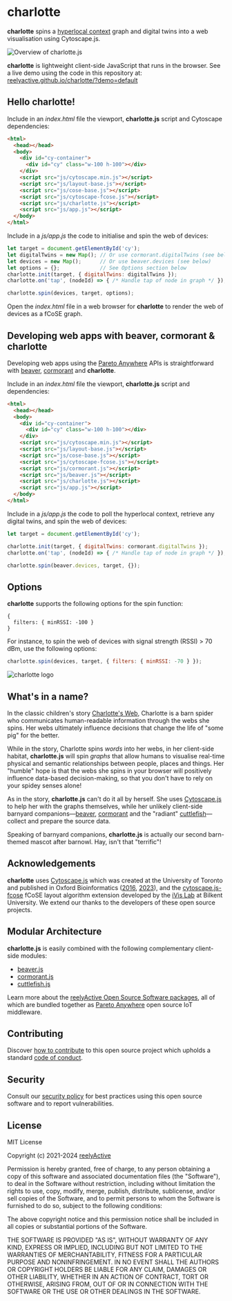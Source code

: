 charlotte
=========

__charlotte__ spins a [hyperlocal context](https://www.reelyactive.com/context/) graph and digital twins into a web visualisation using Cytoscape.js.

![Overview of charlotte.js](https://reelyactive.github.io/charlotte/images/overview.png)

__charlotte__ is lightweight client-side JavaScript that runs in the browser.  See a live demo using the code in this repository at: [reelyactive.github.io/charlotte/?demo=default](https://reelyactive.github.io/charlotte/?demo=default)


Hello charlotte!
----------------

Include in an _index.html_ file the viewport, __charlotte.js__ script and Cytoscape dependencies:

```html
<html>
  <head></head>
  <body>
    <div id="cy-container">
      <div id="cy" class="w-100 h-100"></div>
    </div>
    <script src="js/cytoscape.min.js"></script>
    <script src="js/layout-base.js"></script>
    <script src="js/cose-base.js"></script>
    <script src="js/cytoscape-fcose.js"></script>
    <script src="js/charlotte.js"></script>
    <script src="js/app.js"></script>
  </body>
</html>
```

Include in a _js/app.js_ the code to initialise and spin the web of devices:

```javascript
let target = document.getElementById('cy');
let digitalTwins = new Map(); // Or use cormorant.digitalTwins (see below)
let devices = new Map();      // Or use beaver.devices (see below)
let options = {};             // See Options section below
charlotte.init(target, { digitalTwins: digitalTwins });
charlotte.on('tap', (nodeId) => { /* Handle tap of node in graph */ });

charlotte.spin(devices, target, options);
```

Open the _index.html_ file in a web browser for __charlotte__ to render the web of devices as a fCoSE graph.


Developing web apps with beaver, cormorant & charlotte
------------------------------------------------------

Developing web apps using the [Pareto Anywhere](https://www.reelyactive.com/pareto/anywhere/) APIs is straightforward with [beaver](https://github.com/reelyactive/beaver), [cormorant](https://github.com/reelyactive/cormorant/) and __charlotte__.

Include in an _index.html_ file the viewport, __charlotte.js__ script and dependencies:

```html
<html>
  <head></head>
  <body>
    <div id="cy-container">
      <div id="cy" class="w-100 h-100"></div>
    </div>
    <script src="js/cytoscape.min.js"></script>
    <script src="js/layout-base.js"></script>
    <script src="js/cose-base.js"></script>
    <script src="js/cytoscape-fcose.js"></script>
    <script src="js/cormorant.js"></script>
    <script src="js/beaver.js"></script>
    <script src="js/charlotte.js"></script>
    <script src="js/app.js"></script>
  </body>
</html>
```

Include in a _js/app.js_ the code to poll the hyperlocal context, retrieve any digital twins, and spin the web of devices:

```javascript
let target = document.getElementById('cy');

charlotte.init(target, { digitalTwins: cormorant.digitalTwins });
charlotte.on('tap', (nodeId) => { /* Handle tap of node in graph */ });

charlotte.spin(beaver.devices, target, {});
```


Options
-------

__charlotte__ supports the following options for the spin function:

    {
      filters: { minRSSI: -100 }
    }

For instance, to spin the web of devices with signal strength (RSSI) > 70 dBm, use the following options:

```javascript
charlotte.spin(devices, target, { filters: { minRSSI: -70 } });
```

![charlotte logo](https://reelyactive.github.io/charlotte/images/charlotte-bubble.png)


What's in a name?
-----------------

In the classic children's story [Charlotte's Web](https://en.wikipedia.org/wiki/Charlotte's_Web), Charlotte is a barn spider who communicates human-readable information through the webs she spins.  Her webs ultimately influence decisions that change the life of "some pig" for the better.

While in the story, Charlotte spins _words_ into her webs, in her client-side habitat, __charlotte.js__ will spin _graphs_ that allow humans to visualise real-time physical and semantic relationships between people, places and things.  Her "humble" hope is that the webs she spins in your browser will positively influence data-based decision-making, so that you don't have to rely on your spidey senses alone!

As in the story, __charlotte.js__ can't do it all by herself.  She uses [Cytoscape.js](https://js.cytoscape.org/) to help her with the graphs themselves, while her unlikely client-side barnyard companions—[beaver](), [cormorant]() and the "radiant" [cuttlefish]()—collect and prepare the source data.

Speaking of barnyard companions, __charlotte.js__ is actually our second barn-themed mascot after barnowl.  Hay, isn't that "terrific"!


Acknowledgements
----------------

__charlotte__ uses [Cytoscape.js](https://js.cytoscape.org/) which was created at the University of Toronto and published in Oxford Bioinformatics ([2016](https://academic.oup.com/bioinformatics/article/32/2/309/1744007), [2023](https://academic.oup.com/bioinformatics/article/39/1/btad031/6988031)), and the [cytoscape.js-fcose](https://github.com/iVis-at-Bilkent/cytoscape.js-fcose) fCoSE layout algorithm extension developed by the [iVis Lab](https://cs.bilkent.edu.tr/~ivis/) at Bilkent University.  We extend our thanks to the developers of these open source projects.


Modular Architecture
--------------------

__charlotte.js__ is easily combined with the following complementary client-side modules:
- [beaver.js](https://github.com/reelyactive/beaver)
- [cormorant.js](https://github.com/reelyactive/cormorant)
- [cuttlefish.js](https://github.com/reelyactive/cuttlefish)

Learn more about the [reelyActive Open Source Software packages](https://reelyactive.github.io/diy/oss-packages/), all of which are bundled together as [Pareto Anywhere](https://github.com/reelyactive/pareto-anywhere) open source IoT middleware.


Contributing
------------

Discover [how to contribute](CONTRIBUTING.md) to this open source project which upholds a standard [code of conduct](CODE_OF_CONDUCT.md).


Security
--------

Consult our [security policy](SECURITY.md) for best practices using this open source software and to report vulnerabilities.


License
-------

MIT License

Copyright (c) 2021-2024 [reelyActive](https://www.reelyactive.com)

Permission is hereby granted, free of charge, to any person obtaining a copy of this software and associated documentation files (the "Software"), to deal in the Software without restriction, including without limitation the rights to use, copy, modify, merge, publish, distribute, sublicense, and/or sell copies of the Software, and to permit persons to whom the Software is furnished to do so, subject to the following conditions:

The above copyright notice and this permission notice shall be included in all copies or substantial portions of the Software.

THE SOFTWARE IS PROVIDED "AS IS", WITHOUT WARRANTY OF ANY KIND, EXPRESS OR
IMPLIED, INCLUDING BUT NOT LIMITED TO THE WARRANTIES OF MERCHANTABILITY,
FITNESS FOR A PARTICULAR PURPOSE AND NONINFRINGEMENT. IN NO EVENT SHALL THE
AUTHORS OR COPYRIGHT HOLDERS BE LIABLE FOR ANY CLAIM, DAMAGES OR OTHER
LIABILITY, WHETHER IN AN ACTION OF CONTRACT, TORT OR OTHERWISE, ARISING FROM,
OUT OF OR IN CONNECTION WITH THE SOFTWARE OR THE USE OR OTHER DEALINGS IN
THE SOFTWARE.
